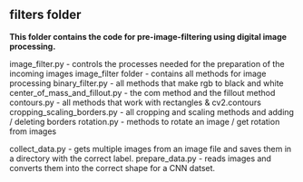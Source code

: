 ## filters folder

**This folder contains the code for pre-image-filtering using digital image processing.**

image_filter.py - controls the processes needed for the preparation of the incoming images
    image_filter folder - contains all methods for image processing
        binary_filter.py              - all methods that make rgb to black and white
        center_of_mass_and_fillout.py - the com method and the fillout method
        contours.py                   - all methods that work with rectangles & cv2.contours
        cropping_scaling_borders.py   - all cropping and scaling methods and adding / deleting borders
        rotation.py                   - methods to rotate an image / get rotation from images
        
collect_data.py - gets multiple images from an image file and saves them in a directory with the correct label.
prepare_data.py - reads images and converts them into the correct shape for a CNN datset.
